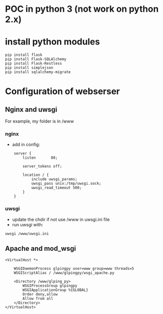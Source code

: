 # POC in python 3 (not work on python 2.x)

# install python modules

```
pip install flask
pip install Flask-SQLAlchemy
pip install Flask-Restless
pip install simplejson
pip install sqlalchemy-migrate
```

# Configuration of webserser

## Nginx and uwsgi 

For example, my folder is in /www

### nginx 

- add in config:

```
    server {
        listen       80;

        server_tokens off;

        location / {
            include uwsgi_params;
            uwsgi_pass unix:/tmp/uwsgi.sock;
            uwsgi_read_timeout 500;
        }
    }
```

### uwsgi 

- update the chdir if not use /www in uwsgi.ini file
- run uwsgi with: 

```
uwsgi /www/uwsgi.ini
```

## Apache and mod_wsgi

```
<VirtualHost *>

    WSGIDaemonProcess glpingpy user=www group=www threads=5
    WSGIScriptAlias / /www/glpingpy/wsgi_apache.py

    <Directory /www/glping_py>
        WSGIProcessGroup glpingpy
        WSGIApplicationGroup %{GLOBAL}
        Order deny,allow
        Allow from all
    </Directory>
</VirtualHost>
```
